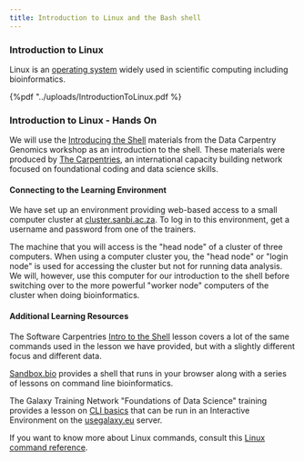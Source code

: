 ```yaml
---
title: Introduction to Linux and the Bash shell
---
```

### Introduction to Linux

Linux is an [operating system](https://en.wikipedia.org/wiki/Operating_system) widely used in scientific computing including bioinformatics. 

{%pdf "../uploads/IntroductionToLinux.pdf %}

### Introduction to Linux - Hands On

We will use the [Introducing the Shell](https://datacarpentry.org/shell-genomics/01-introduction.html) materials from the
Data Carpentry Genomics workshop as an introduction to the shell. These materials were produced by
[The Carpentries](https://carpentries.org/), an international capacity building network focused on foundational coding and
data science skills.

#### Connecting to the Learning Environment

We have set up an environment providing web-based access to a small computer cluster at [cluster.sanbi.ac.za](https://cluster.sanbi.ac.za/).
To log in to this environment, get a username and password from one of the trainers.

The machine that you will access is the "head node" of a cluster of three computers. When using a computer cluster you, the "head node" or
"login node" is used for accessing the cluster but not for running data analysis. We will, however, use this computer for our introduction
to the shell before switching over to the more powerful "worker node" computers of the cluster when doing bioinformatics.

#### Additional Learning Resources

The Software Carpentries [Intro to the Shell](https://swcarpentry.github.io/shell-novice/) lesson covers a lot of the same commands used in
the lesson we have provided, but with a slightly different focus and different data.

[Sandbox.bio](https://sandbox.bio/tutorials?id=terminal-basics) provides a shell that runs in your browser along with a series of lessons
on command line bioinformatics.

The Galaxy Training Network "Foundations of Data Science" training provides a lesson on [CLI basics](https://training.galaxyproject.org/training-material/topics/data-science/tutorials/cli-basics/tutorial.html) that can be run in an Interactive Environment on the [usegalaxy.eu](https://usegalaxy.eu) server.

If you want to know more about Linux commands, consult this [Linux command reference](../uploads/basic-shell-script.pdf).
